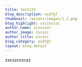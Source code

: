 ```yaml
---
title: test123
blog_description: asdfgf
thumbnail: /assets/images/1_1.png
blog_highlight: xzczxcxzc
author_name: zcxzcxzc
author_image: zxcxzc
author_title: xzczxc
blog_category: asdfgf
layout: blog_detail
---
```

zxcxzcxzcxz
